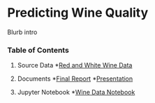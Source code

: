 

# Predicting Wine Quality

Blurb intro
### Table of Contents

1. Source Data
   *[Red and White Wine Data](https://https://github.com/wessela42/Predicting-Wine-Quality/tree/main/raw_data)
      
2. Documents
   *[Final Report](https://github.com/wessela42/Predicting-Wine-Quality/blob/main/Wine_Quality_Analysis_Project_Report.pdf)
   *[Presentation](https://github.com/wessela42/Predicting-Wine-Quality/blob/main/Wine_Quality_Analysis_Project_Presentation.pdf)
   
3. Jupyter Notebook
   *[Wine Data Notebook]()
